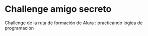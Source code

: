 # Challenge amigo secreto
Challenge de la ruta de formación de Alura : practicando lógica de programación
